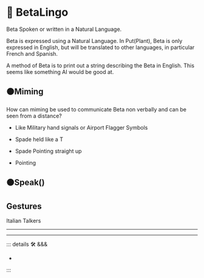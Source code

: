 
# 🔷 <beta>BetaLingo</beta>

Beta Spoken or written in a Natural Language.

Beta is expressed using a Natural Language. In Put(Plant), Beta is only expressed in English, but will be translated to other languages, in particular French and Spanish.

A method of Beta is to print out a string describing the Beta in English. This seems like something AI would be good at.

## 🟠<move>Miming</move>

How can miming be used to communicate Beta non verbally and can be seen from a distance?

- Like Military hand signals or Airport Flagger Symbols

- Spade held like a T

- Spade Pointing straight up

- Pointing

## 🟠<move>Speak()</move>

## Gestures

Italian Talkers

---

<!-- =================================================== -->
<!-- =================================================== -->
<!-- =================================================== -->
<!-- =================================================== -->
<!-- =================================================== -->
---

<!-- =================================================== -->
<!-- =================================================== -->
<!-- =================================================== -->
<!-- =================================================== -->
<!-- =================================================== -->
::: details 🛠 <dev>&&&</dev>

-

:::
